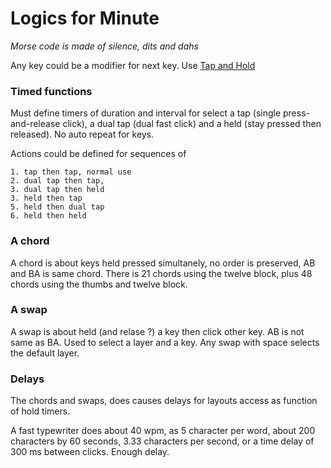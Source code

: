 
# Logics for Minute

_Morse code is made of silence, dits and dahs_

Any key could be a modifier for next key. Use [Tap and Hold](https://blog.zsa.io/tap-hold-explained/)

### Timed functions 

Must define timers of duration and interval for select a tap (single press-and-release click), a dual tap (dual fast click) and a held (stay pressed then released). No auto repeat for keys.

Actions could be defined for sequences of 

    1. tap then tap, normal use
    2. dual tap then tap, 
    3. dual tap then held
    3. held then tap
    5. held then dual tap
    6. held then held
   
### A chord 

A chord is about keys held pressed simultanely, no order is preserved, AB and BA is same chord. 
There is 21 chords using the twelve block, plus 48 chords using the thumbs and twelve block.

### A swap 

A swap is about held (and relase ?) a key then click other key. 
AB is not same as BA. Used to select a layer and a key. 
Any swap with space selects the default layer. 

### Delays

The chords and swaps, does causes delays for layouts access as function of hold timers. 

A fast typewriter does about 40 wpm, as 5 character per word, about 200 characters by 60 seconds, 3.33 characters per second, or a time delay of 300 ms between clicks. Enough delay.
  
  
